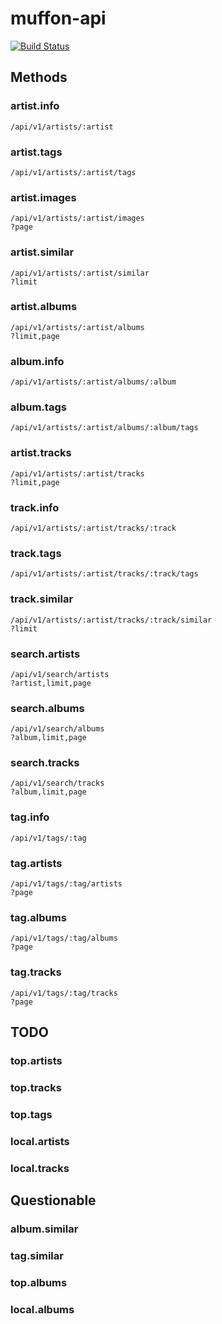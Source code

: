 # muffon-api

[![Build Status](https://travis-ci.org/staniel359/muffon-api.svg?branch=main)](https://travis-ci.org/staniel359/muffon-api)

## Methods

### artist.info

    /api/v1/artists/:artist
    
### artist.tags
    
    /api/v1/artists/:artist/tags
    
### artist.images

    /api/v1/artists/:artist/images
    ?page
    
### artist.similar

    /api/v1/artists/:artist/similar
    ?limit

### artist.albums
    
    /api/v1/artists/:artist/albums
    ?limit,page

### album.info
    
    /api/v1/artists/:artist/albums/:album
    
### album.tags

    /api/v1/artists/:artist/albums/:album/tags
    
### artist.tracks
    
    /api/v1/artists/:artist/tracks
    ?limit,page
    
### track.info
    
    /api/v1/artists/:artist/tracks/:track
    
### track.tags
    
    /api/v1/artists/:artist/tracks/:track/tags

### track.similar

    /api/v1/artists/:artist/tracks/:track/similar
    ?limit
    
### search.artists

    /api/v1/search/artists
    ?artist,limit,page
    
### search.albums

    /api/v1/search/albums
    ?album,limit,page
    
### search.tracks

    /api/v1/search/tracks
    ?album,limit,page
    
### tag.info

    /api/v1/tags/:tag
    
### tag.artists

    /api/v1/tags/:tag/artists
    ?page
    
### tag.albums

    /api/v1/tags/:tag/albums
    ?page
    
### tag.tracks

    /api/v1/tags/:tag/tracks
    ?page

## TODO

### top.artists

### top.tracks

### top.tags

### local.artists

### local.tracks

## Questionable

### album.similar

### tag.similar

### top.albums

### local.albums
